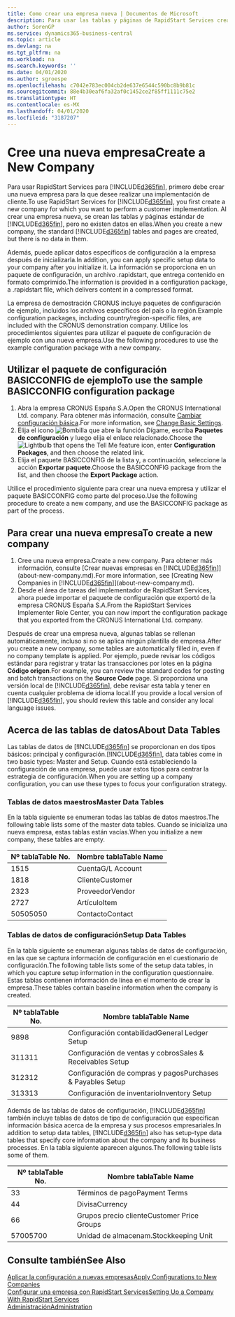 ```yaml
---
title: Como crear una empresa nueva | Documentos de Microsoft
description: Para usar las tablas y páginas de RapidStart Services creadas que no tienen datos.
author: SorenGP
ms.service: dynamics365-business-central
ms.topic: article
ms.devlang: na
ms.tgt_pltfrm: na
ms.workload: na
ms.search.keywords: ''
ms.date: 04/01/2020
ms.author: sgroespe
ms.openlocfilehash: c7042e783ec004cb2de637e6544c590bc8b9b81c
ms.sourcegitcommit: 88e4b30eaf6fa32af0c1452ce2f85ff1111c75e2
ms.translationtype: HT
ms.contentlocale: es-MX
ms.lasthandoff: 04/01/2020
ms.locfileid: "3187207"
---
```

# <a name="create-a-new-company"></a><span data-ttu-id="d8e35-103">Cree una nueva empresa</span><span class="sxs-lookup"><span data-stu-id="d8e35-103">Create a New Company</span></span>
<span data-ttu-id="d8e35-104">Para usar RapidStart Services para [!INCLUDE[d365fin](includes/d365fin_md.md)], primero debe crear una nueva empresa para la que desee realizar una implementación de cliente.</span><span class="sxs-lookup"><span data-stu-id="d8e35-104">To use RapidStart Services for [!INCLUDE[d365fin](includes/d365fin_md.md)], you first create a new company for which you want to perform a customer implementation.</span></span> <span data-ttu-id="d8e35-105">Al crear una empresa nueva, se crean las tablas y páginas estándar de [!INCLUDE[d365fin](includes/d365fin_md.md)], pero no existen datos en ellas.</span><span class="sxs-lookup"><span data-stu-id="d8e35-105">When you create a new company, the standard [!INCLUDE[d365fin](includes/d365fin_md.md)] tables and pages are created, but there is no data in them.</span></span>

<span data-ttu-id="d8e35-106">Además, puede aplicar datos específicos de configuración a la empresa después de inicializarla.</span><span class="sxs-lookup"><span data-stu-id="d8e35-106">In addition, you can apply specific setup data to your company after you initialize it.</span></span> <span data-ttu-id="d8e35-107">La información se proporciona en un paquete de configuración, un archivo .rapidstart, que entrega contenido en formato comprimido.</span><span class="sxs-lookup"><span data-stu-id="d8e35-107">The information is provided in a configuration package, a .rapidstart file, which delivers content in a compressed format.</span></span>  

<span data-ttu-id="d8e35-108">La empresa de demostración CRONUS incluye paquetes de configuración de ejemplo, incluidos los archivos específicos del país o la región.</span><span class="sxs-lookup"><span data-stu-id="d8e35-108">Example configuration packages, including country/region-specific files, are included with the CRONUS demonstration company.</span></span> <span data-ttu-id="d8e35-109">Utilice los procedimientos siguientes para utilizar el paquete de configuración de ejemplo con una nueva empresa.</span><span class="sxs-lookup"><span data-stu-id="d8e35-109">Use the following procedures to use the example configuration package with a new company.</span></span>  

## <a name="to-use-the-sample-basicconfig-configuration-package"></a><span data-ttu-id="d8e35-110">Utilizar el paquete de configuración BASICCONFIG de ejemplo</span><span class="sxs-lookup"><span data-stu-id="d8e35-110">To use the sample BASICCONFIG configuration package</span></span>  
1. <span data-ttu-id="d8e35-111">Abra la empresa CRONUS España S.A.</span><span class="sxs-lookup"><span data-stu-id="d8e35-111">Open the CRONUS International Ltd. company.</span></span> <span data-ttu-id="d8e35-112">Para obtener más información, consulte [Cambiar configuración básica](ui-change-basic-settings.md).</span><span class="sxs-lookup"><span data-stu-id="d8e35-112">For more information, see [Change Basic Settings](ui-change-basic-settings.md).</span></span>
2. <span data-ttu-id="d8e35-113">Elija el icono ![Bombilla que abre la función Dígame](media/ui-search/search_small.png "Dígame qué desea hacer"), escriba **Paquetes de configuración** y luego elija el enlace relacionado.</span><span class="sxs-lookup"><span data-stu-id="d8e35-113">Choose the ![Lightbulb that opens the Tell Me feature](media/ui-search/search_small.png "Tell me what you want to do") icon, enter **Configuration Packages**, and then choose the related link.</span></span>  
3. <span data-ttu-id="d8e35-114">Elija el paquete BASICCONFIG de la lista y, a continuación, seleccione la acción **Exportar paquete**.</span><span class="sxs-lookup"><span data-stu-id="d8e35-114">Choose the BASICCONFIG package from the list, and then choose the **Export Package** action.</span></span>  

<span data-ttu-id="d8e35-115">Utilice el procedimiento siguiente para crear una nueva empresa y utilizar el paquete BASICCONFIG como parte del proceso.</span><span class="sxs-lookup"><span data-stu-id="d8e35-115">Use the following procedure to create a new company, and use the BASICCONFIG package as part of the process.</span></span>  

## <a name="to-create-a-new-company"></a><span data-ttu-id="d8e35-116">Para crear una nueva empresa</span><span class="sxs-lookup"><span data-stu-id="d8e35-116">To create a new company</span></span>  
1. <span data-ttu-id="d8e35-117">Cree una nueva empresa.</span><span class="sxs-lookup"><span data-stu-id="d8e35-117">Create a new company.</span></span> <span data-ttu-id="d8e35-118">Para obtener más información, consulte [Crear nuevas empresas en [!INCLUDE[d365fin](includes/d365fin_md.md)]](about-new-company.md).</span><span class="sxs-lookup"><span data-stu-id="d8e35-118">For more information, see [Creating New Companies in [!INCLUDE[d365fin](includes/d365fin_md.md)]](about-new-company.md).</span></span>
2. <span data-ttu-id="d8e35-119">Desde el área de tareas del implementador de RapidStart Services, ahora puede importar el paquete de configuración que exportó de la empresa CRONUS España S.A.</span><span class="sxs-lookup"><span data-stu-id="d8e35-119">From the RapidStart Services Implementer Role Center, you can now import the configuration package that you exported from the CRONUS International Ltd. company.</span></span>

<span data-ttu-id="d8e35-120">Después de crear una empresa nueva, algunas tablas se rellenan automáticamente, incluso si no se aplica ningún plantilla de empresa.</span><span class="sxs-lookup"><span data-stu-id="d8e35-120">After you create a new company, some tables are automatically filled in, even if no company template is applied.</span></span> <span data-ttu-id="d8e35-121">Por ejemplo, puede revisar los códigos estándar para registrar y tratar las transacciones por lotes en la página **Código origen**.</span><span class="sxs-lookup"><span data-stu-id="d8e35-121">For example, you can review the standard codes for posting and batch transactions on the **Source Code** page.</span></span> <span data-ttu-id="d8e35-122">Si proporciona una versión local de [!INCLUDE[d365fin](includes/d365fin_md.md)], debe revisar esta tabla y tener en cuenta cualquier problema de idioma local.</span><span class="sxs-lookup"><span data-stu-id="d8e35-122">If you provide a local version of [!INCLUDE[d365fin](includes/d365fin_md.md)], you should review this table and consider any local language issues.</span></span>

## <a name="about-data-tables"></a><span data-ttu-id="d8e35-123">Acerca de las tablas de datos</span><span class="sxs-lookup"><span data-stu-id="d8e35-123">About Data Tables</span></span>
<span data-ttu-id="d8e35-124">Las tablas de datos de [!INCLUDE[d365fin](includes/d365fin_md.md)] se proporcionan en dos tipos básicos: principal y configuración.</span><span class="sxs-lookup"><span data-stu-id="d8e35-124">[!INCLUDE[d365fin](includes/d365fin_md.md)], data tables come in two basic types: Master and Setup.</span></span> <span data-ttu-id="d8e35-125">Cuando está estableciendo la configuración de una empresa, puede usar estos tipos para centrar la estrategia de configuración.</span><span class="sxs-lookup"><span data-stu-id="d8e35-125">When you are setting up a company configuration, you can use these types to focus your configuration strategy.</span></span>  

### <a name="master-data-tables"></a><span data-ttu-id="d8e35-126">Tablas de datos maestros</span><span class="sxs-lookup"><span data-stu-id="d8e35-126">Master Data Tables</span></span>  
<span data-ttu-id="d8e35-127">En la tabla siguiente se enumeran todas las tablas de datos maestros.</span><span class="sxs-lookup"><span data-stu-id="d8e35-127">The following table lists some of the master data tables.</span></span> <span data-ttu-id="d8e35-128">Cuando se inicializa una nueva empresa, estas tablas están vacías.</span><span class="sxs-lookup"><span data-stu-id="d8e35-128">When you initialize a new company, these tables are empty.</span></span>  

|<span data-ttu-id="d8e35-129">Nº tabla</span><span class="sxs-lookup"><span data-stu-id="d8e35-129">Table No.</span></span>|<span data-ttu-id="d8e35-130">Nombre tabla</span><span class="sxs-lookup"><span data-stu-id="d8e35-130">Table Name</span></span>|  
|-------------------|--------------------|  
|<span data-ttu-id="d8e35-131">15</span><span class="sxs-lookup"><span data-stu-id="d8e35-131">15</span></span>|<span data-ttu-id="d8e35-132">Cuenta</span><span class="sxs-lookup"><span data-stu-id="d8e35-132">G/L Account</span></span>|  
|<span data-ttu-id="d8e35-133">18</span><span class="sxs-lookup"><span data-stu-id="d8e35-133">18</span></span>|<span data-ttu-id="d8e35-134">Cliente</span><span class="sxs-lookup"><span data-stu-id="d8e35-134">Customer</span></span>|  
|<span data-ttu-id="d8e35-135">23</span><span class="sxs-lookup"><span data-stu-id="d8e35-135">23</span></span>|<span data-ttu-id="d8e35-136">Proveedor</span><span class="sxs-lookup"><span data-stu-id="d8e35-136">Vendor</span></span>|  
|<span data-ttu-id="d8e35-137">27</span><span class="sxs-lookup"><span data-stu-id="d8e35-137">27</span></span>|<span data-ttu-id="d8e35-138">Artículo</span><span class="sxs-lookup"><span data-stu-id="d8e35-138">Item</span></span>|  
|<span data-ttu-id="d8e35-139">5050</span><span class="sxs-lookup"><span data-stu-id="d8e35-139">5050</span></span>|<span data-ttu-id="d8e35-140">Contacto</span><span class="sxs-lookup"><span data-stu-id="d8e35-140">Contact</span></span>|  

### <a name="setup-data-tables"></a><span data-ttu-id="d8e35-141">Tablas de datos de configuración</span><span class="sxs-lookup"><span data-stu-id="d8e35-141">Setup Data Tables</span></span>  
<span data-ttu-id="d8e35-142">En la tabla siguiente se enumeran algunas tablas de datos de configuración, en las que se captura información de configuración en el cuestionario de configuración.</span><span class="sxs-lookup"><span data-stu-id="d8e35-142">The following table lists some of the setup data tables, in which you capture setup information in the configuration questionnaire.</span></span> <span data-ttu-id="d8e35-143">Estas tablas contienen información de línea en el momento de crear la empresa.</span><span class="sxs-lookup"><span data-stu-id="d8e35-143">These tables contain baseline information when the company is created.</span></span>  

|<span data-ttu-id="d8e35-144">Nº tabla</span><span class="sxs-lookup"><span data-stu-id="d8e35-144">Table No.</span></span>|<span data-ttu-id="d8e35-145">Nombre tabla</span><span class="sxs-lookup"><span data-stu-id="d8e35-145">Table Name</span></span>|  
|-------------------|--------------------|  
|<span data-ttu-id="d8e35-146">98</span><span class="sxs-lookup"><span data-stu-id="d8e35-146">98</span></span>|<span data-ttu-id="d8e35-147">Configuración contabilidad</span><span class="sxs-lookup"><span data-stu-id="d8e35-147">General Ledger Setup</span></span>|  
|<span data-ttu-id="d8e35-148">311</span><span class="sxs-lookup"><span data-stu-id="d8e35-148">311</span></span>|<span data-ttu-id="d8e35-149">Configuración de ventas y cobros</span><span class="sxs-lookup"><span data-stu-id="d8e35-149">Sales & Receivables Setup</span></span>|  
|<span data-ttu-id="d8e35-150">312</span><span class="sxs-lookup"><span data-stu-id="d8e35-150">312</span></span>|<span data-ttu-id="d8e35-151">Configuración de compras y pagos</span><span class="sxs-lookup"><span data-stu-id="d8e35-151">Purchases & Payables Setup</span></span>|  
|<span data-ttu-id="d8e35-152">313</span><span class="sxs-lookup"><span data-stu-id="d8e35-152">313</span></span>|<span data-ttu-id="d8e35-153">Configuración de inventario</span><span class="sxs-lookup"><span data-stu-id="d8e35-153">Inventory Setup</span></span>|  

<span data-ttu-id="d8e35-154">Además de las tablas de datos de configuración, [!INCLUDE[d365fin](includes/d365fin_md.md)] también incluye tablas de datos de tipo de configuración que especifican información básica acerca de la empresa y sus procesos empresariales.</span><span class="sxs-lookup"><span data-stu-id="d8e35-154">In addition to setup data tables, [!INCLUDE[d365fin](includes/d365fin_md.md)] also has setup-type data tables that specify core information about the company and its business processes.</span></span> <span data-ttu-id="d8e35-155">En la tabla siguiente aparecen algunos.</span><span class="sxs-lookup"><span data-stu-id="d8e35-155">The following table lists some of them.</span></span>  

|<span data-ttu-id="d8e35-156">Nº tabla</span><span class="sxs-lookup"><span data-stu-id="d8e35-156">Table No.</span></span>|<span data-ttu-id="d8e35-157">Nombre tabla</span><span class="sxs-lookup"><span data-stu-id="d8e35-157">Table Name</span></span>|  
|-------------------|--------------------|  
|<span data-ttu-id="d8e35-158">3</span><span class="sxs-lookup"><span data-stu-id="d8e35-158">3</span></span>|<span data-ttu-id="d8e35-159">Términos de pago</span><span class="sxs-lookup"><span data-stu-id="d8e35-159">Payment Terms</span></span>|  
|<span data-ttu-id="d8e35-160">4</span><span class="sxs-lookup"><span data-stu-id="d8e35-160">4</span></span>|<span data-ttu-id="d8e35-161">Divisa</span><span class="sxs-lookup"><span data-stu-id="d8e35-161">Currency</span></span>|  
|<span data-ttu-id="d8e35-162">6</span><span class="sxs-lookup"><span data-stu-id="d8e35-162">6</span></span>|<span data-ttu-id="d8e35-163">Grupos precio cliente</span><span class="sxs-lookup"><span data-stu-id="d8e35-163">Customer Price Groups</span></span>|  
|<span data-ttu-id="d8e35-164">5700</span><span class="sxs-lookup"><span data-stu-id="d8e35-164">5700</span></span>|<span data-ttu-id="d8e35-165">Unidad de almacenam.</span><span class="sxs-lookup"><span data-stu-id="d8e35-165">Stockkeeping Unit</span></span>|

  

## <a name="see-also"></a><span data-ttu-id="d8e35-166">Consulte también</span><span class="sxs-lookup"><span data-stu-id="d8e35-166">See Also</span></span>  
[<span data-ttu-id="d8e35-167">Aplicar la configuración a nuevas empresas</span><span class="sxs-lookup"><span data-stu-id="d8e35-167">Apply Configurations to New Companies</span></span>](admin-apply-configuration-to-new-companies.md)  
[<span data-ttu-id="d8e35-168">Configurar una empresa con RapidStart Services</span><span class="sxs-lookup"><span data-stu-id="d8e35-168">Setting Up a Company With RapidStart Services</span></span>](admin-set-up-a-company-with-rapidstart.md)  
[<span data-ttu-id="d8e35-169">Administración</span><span class="sxs-lookup"><span data-stu-id="d8e35-169">Administration</span></span>](admin-setup-and-administration.md)

